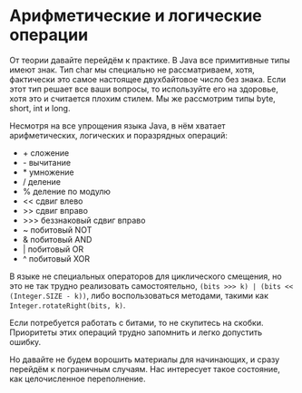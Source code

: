 Арифметические и логические операции
====================================

От теории давайте перейдём к практике. В Java все примитивные типы имеют знак. Тип char мы специально не рассматриваем, хотя, фактически это самое настоящее двухбайтовое число без знака. Если этот тип решает все ваши вопросы, то используйте его на здоровье, хотя это и считается плохим стилем. Мы же рассмотрим типы byte, short, int и long.

Несмотря на все упрощения языка Java, в нём хватает арифметических, логических и поразрядных операций:

*	\+ сложение
*	\- вычитание
*	\* умножение
*	/ деление
*	% деление по модулю
*	\<< сдвиг влево
*	\>> сдвиг вправо
*	\>>> беззнаковый сдвиг вправо
*	~ побитовый NOT
*	& побитовый AND
*	| побитовый OR
*	^ побитовый XOR

В языке не специальных операторов для циклического смещения, но это не так трудно реализовать самостоятельно, `(bits >>> k) | (bits << (Integer.SIZE - k))`, либо воспользоваться методами, такими как `Integer.rotateRight(bits, k)`.

Если потребуется работать с битами, то не скупитесь на скобки. Приоритеты этих операций трудно запомнить и легко допустить ошибку.

Но давайте не будем ворошить материалы для начинающих, и сразу перейдём к пограничным случаям. Нас интересует такое состояние, как целочисленное переполнение.
